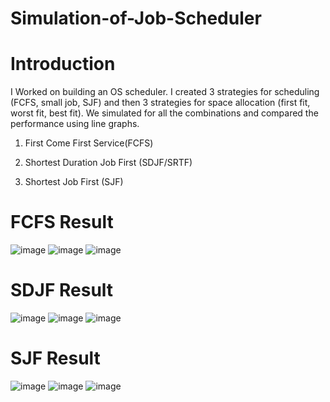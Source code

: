# Simulation-of-Job-Scheduler
# Introduction
I Worked on building an OS scheduler. I created 3 strategies for scheduling (FCFS, small job, SJF) and
then 3 strategies for space allocation (first fit, worst fit, best fit). We simulated for all the
combinations and compared the performance using line graphs.
1. First Come First Service(FCFS)

2. Shortest Duration Job First (SDJF/SRTF)

3. Shortest Job First (SJF)
# FCFS Result
![image](https://user-images.githubusercontent.com/96630179/188329894-c59b83a4-79e1-49f7-9a8c-1f0283e40915.png)
![image](https://user-images.githubusercontent.com/96630179/188329901-884fd6ff-c1dd-4c70-b4d2-a639ea895f6e.png)
![image](https://user-images.githubusercontent.com/96630179/188329920-750faf45-598d-4429-a206-115c45a0ad17.png)
# SDJF Result
![image](https://user-images.githubusercontent.com/96630179/188329940-3bdcd754-74d2-4814-b122-8c4b454ed7cd.png)
![image](https://user-images.githubusercontent.com/96630179/188329946-6a104672-6ac5-43eb-bfe3-ff4e7d114b8d.png)
![image](https://user-images.githubusercontent.com/96630179/188329957-9ab570cd-4eb1-4d1b-bda5-4a2081828757.png)
# SJF Result
![image](https://user-images.githubusercontent.com/96630179/188329972-413bcfdf-99b6-41b8-a455-9c5611208432.png)
![image](https://user-images.githubusercontent.com/96630179/188329979-48ba0596-fe31-45da-9f22-ecdfe0e09ae4.png)
![image](https://user-images.githubusercontent.com/96630179/188329991-66770ce8-eeb8-44fc-9325-a0488955927d.png)
